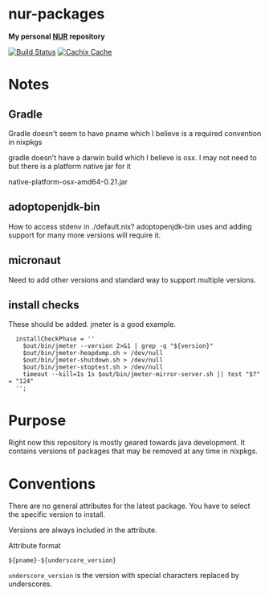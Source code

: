 # nur-packages

**My personal [NUR](https://github.com/nix-community/NUR) repository**

[![Build Status](https://travis-ci.org/moaxcp/nur.svg?branch=master)](https://travis-ci.com/moaxcp/nur)
[![Cachix Cache](https://img.shields.io/badge/cachix-moaxcp-blue.svg)](https://moaxcp.cachix.org)


# Notes

## Gradle

Gradle doesn't seem to have pname which I believe is a required convention in nixpkgs

gradle doesn't have a darwin build which I believe is osx. I may not need to but there is a platform native jar for it

native-platform-osx-amd64-0.21.jar

## adoptopenjdk-bin

How to access stdenv in ./default.nix? adoptopenjdk-bin uses and adding support for many more versions will require it.

## micronaut

Need to add other versions and standard way to support multiple versions.

## install checks

These should be added. jmeter is a good example.

```
  installCheckPhase = ''
    $out/bin/jmeter --version 2>&1 | grep -q "${version}"
    $out/bin/jmeter-heapdump.sh > /dev/null
    $out/bin/jmeter-shutdown.sh > /dev/null
    $out/bin/jmeter-stoptest.sh > /dev/null
    timeout --kill=1s 1s $out/bin/jmeter-mirror-server.sh || test "$?" = "124"
  '';
```

# Purpose

Right now this repository is mostly geared towards java development. It contains versions of packages that may be 
removed at any time in nixpkgs.

# Conventions

There are no general attributes for the latest package. You have to select the specific version to install.

Versions are always included in the attribute.

Attribute format

```
${pname}-${underscore_version}
```

`underscore_version` is the version with special characters replaced by underscores.